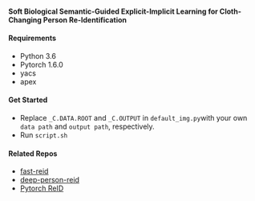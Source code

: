 
####  Soft Biological Semantic-Guided Explicit-Implicit Learning for Cloth-Changing Person Re-Identification

#### Requirements
- Python 3.6
- Pytorch 1.6.0
- yacs
- apex


#### Get Started
- Replace `_C.DATA.ROOT` and `_C.OUTPUT` in `default_img.py`with your own `data path` and `output path`, respectively.
- Run `script.sh`



#### Related Repos

- [fast-reid](https://github.com/JDAI-CV/fast-reid)
- [deep-person-reid](https://github.com/KaiyangZhou/deep-person-reid)
- [Pytorch ReID](https://github.com/layumi/Person_reID_baseline_pytorch)
